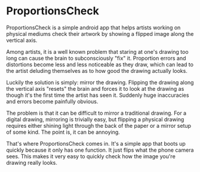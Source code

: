 # ProportionsCheck

ProportionsCheck is a simple android app that helps artists working on physical mediums check their artwork
by showing a flipped image along the vertical axis. 

Among artists, it is a well known problem that staring at one's drawing too long can cause the brain to subconsciously "fix" it.
Proportion errors and distortions become less and less noticeable as they draw, which can lead to the artist deluding themselves
as to how good the drawing actually looks.

Luckily the solution is simply: mirror the drawing. Flipping the drawing along the vertical axis "resets" the brain and forces it to look at the drawing as though it's the first time the artist has seen it. Suddenly huge inaccuracies and errors become painfully obvious.

The problem is that it can be difficult to mirror a traditional drawing. For a digital drawing, mirroring is trivially easy, but flipping a physical drawing requires either shining light through the back of the paper or a mirror setup of some kind. The point is, it can be annoying.

That's where ProportionsCheck comes in. It's a simple app that boots up quickly because it only has one function. It just flips what
the phone camera sees. This makes it very easy to quickly check how the image you're drawing really looks.

